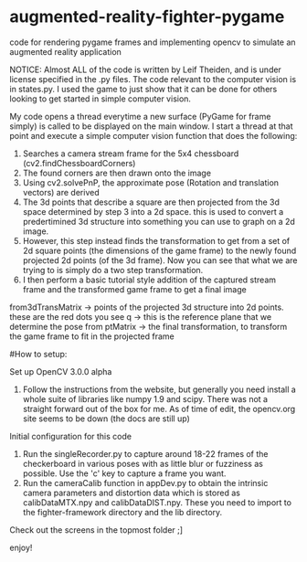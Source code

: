 augmented-reality-fighter-pygame
================================

code for rendering pygame frames and implementing opencv to simulate an augmented reality application

NOTICE:
Almost ALL of the code is written by Leif Theiden, and is under license specified in the .py files. The code relevant to the computer vision is in states.py. I used the game to just show that it can be done for others looking to get started in simple computer vision.

My code opens a thread everytime a new surface (PyGame for frame simply) is called to be displayed on the main window. I start a thread at that point and execute a simple computer vision function that does the following:

1. Searches a camera stream frame for the 5x4 chessboard (cv2.findChessboardCorners)
2. The found corners are then drawn onto the image
3. Using cv2.solvePnP, the approximate pose (Rotation and translation vectors) are derived
4. The 3d points that describe a square are then projected from the 3d space determined by step 3 into a 2d space. this is used to convert a predertimined 3d structure into something you can use to graph on a 2d image.
5. However, this step instead finds the transformation to get from a set of 2d square points (the dimensions of the game frame) to the newly found projected 2d points (of the 3d frame). Now you can see that what we are trying to is simply do a two step transformation.
6. I then perform a basic tutorial style addition of the captured stream frame and the transformed game frame to get a final image

from3dTransMatrix -> points of the projected 3d structure into 2d points. these are the red dots you see
q -> this is the reference plane that we determine the pose from
ptMatrix -> the final transformation, to transform the game frame to fit in the projected frame

#How to setup:

Set up OpenCV 3.0.0 alpha
1. Follow the instructions from the website, but generally you need install a whole suite of libraries like numpy 1.9 and scipy. There was not a straight forward out of the box for me. As of time of edit, the opencv.org site seems to be down (the docs are still up)

Initial configuration for this code

1.  Run the singleRecorder.py to capture around 18-22 frames of the checkerboard in various poses with as little blur or fuzziness as possible. Use the 'c' key to capture a frame you want.
2.  Run the cameraCalib function in appDev.py to obtain the intrinsic camera parameters and distortion data which is stored as calibDataMTX.npy and calibDataDIST.npy. These you need to import to the fighter-framework directory and the lib directory.

Check out the screens in the topmost folder ;]

enjoy!
